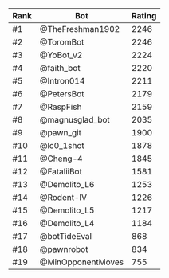 Rank|Bot|Rating
---|---|---
#1|@TheFreshman1902|2246
#2|@ToromBot|2246
#3|@YoBot_v2|2224
#4|@faith_bot|2220
#5|@Intron014|2211
#6|@PetersBot|2179
#7|@RaspFish|2159
#8|@magnusglad_bot|2035
#9|@pawn_git|1900
#10|@lc0_1shot|1878
#11|@Cheng-4|1845
#12|@FataliiBot|1581
#13|@Demolito_L6|1253
#14|@Rodent-IV|1226
#15|@Demolito_L5|1217
#16|@Demolito_L4|1184
#17|@botTideEval|868
#18|@pawnrobot|834
#19|@MinOpponentMoves|755
